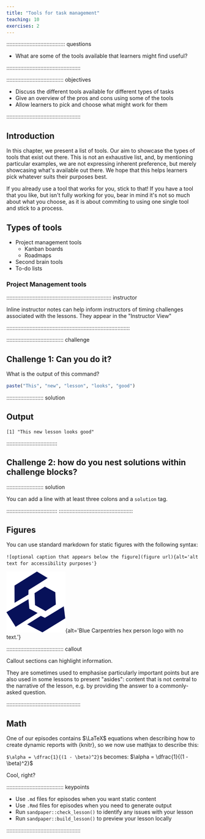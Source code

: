 ```yaml
---
title: "Tools for task management"
teaching: 10
exercises: 2
---
```


:::::::::::::::::::::::::::::::::::::: questions 

- What are some of the tools available that learners might find useful?

::::::::::::::::::::::::::::::::::::::::::::::::

::::::::::::::::::::::::::::::::::::: objectives

- Discuss the different tools available for different types of tasks
- Give an overview of the pros and cons using some of the tools
- Allow learners to pick and choose what might work for them

::::::::::::::::::::::::::::::::::::::::::::::::

## Introduction

In this chapter, we present a list of tools. Our aim to showcase the types of tools that exist out there. This is not an exhaustive list, and, by mentioning particular examples, we are not expressing inherent preference, but merely showcasing what's available out there. We hope that this helps learners pick whatever suits their purposes best.

If you already use a tool that works for you, stick to that! If you have a tool that you like, but isn't fully working for you, bear in mind it's not so much about what you choose, as it is about commiting to using one single tool and stick to a process. 

## Types of tools

- Project management tools
    - Kanban boards
    - Roadmaps
- Second brain tools
- To-do lists


### Project Management tools


:::::::::::::::::::::::::::::::::::::::::::::::::::::::::::::::::::: instructor

Inline instructor notes can help inform instructors of timing challenges
associated with the lessons. They appear in the "Instructor View"

::::::::::::::::::::::::::::::::::::::::::::::::::::::::::::::::::::::::::::::::

::::::::::::::::::::::::::::::::::::: challenge 

## Challenge 1: Can you do it?

What is the output of this command?

```r
paste("This", "new", "lesson", "looks", "good")
```

:::::::::::::::::::::::: solution 

## Output
 
```output
[1] "This new lesson looks good"
```

:::::::::::::::::::::::::::::::::


## Challenge 2: how do you nest solutions within challenge blocks?

:::::::::::::::::::::::: solution 

You can add a line with at least three colons and a `solution` tag.

:::::::::::::::::::::::::::::::::
::::::::::::::::::::::::::::::::::::::::::::::::

## Figures

You can use standard markdown for static figures with the following syntax:

`![optional caption that appears below the figure](figure url){alt='alt text for
accessibility purposes'}`

![You belong in The Carpentries!](https://raw.githubusercontent.com/carpentries/logo/master/Badge_Carpentries.svg){alt='Blue Carpentries hex person logo with no text.'}

::::::::::::::::::::::::::::::::::::: callout

Callout sections can highlight information.

They are sometimes used to emphasise particularly important points
but are also used in some lessons to present "asides": 
content that is not central to the narrative of the lesson,
e.g. by providing the answer to a commonly-asked question.

::::::::::::::::::::::::::::::::::::::::::::::::


## Math

One of our episodes contains $\LaTeX$ equations when describing how to create
dynamic reports with {knitr}, so we now use mathjax to describe this:

`$\alpha = \dfrac{1}{(1 - \beta)^2}$` becomes: $\alpha = \dfrac{1}{(1 - \beta)^2}$

Cool, right?

::::::::::::::::::::::::::::::::::::: keypoints 

- Use `.md` files for episodes when you want static content
- Use `.Rmd` files for episodes when you need to generate output
- Run `sandpaper::check_lesson()` to identify any issues with your lesson
- Run `sandpaper::build_lesson()` to preview your lesson locally

::::::::::::::::::::::::::::::::::::::::::::::::

[r-markdown]: https://rmarkdown.rstudio.com/

